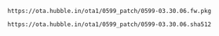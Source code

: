 `https://ota.hubble.in/ota1/0599_patch/0599-03.30.06.fw.pkg`

`https://ota.hubble.in/ota1/0599_patch/0599-03.30.06.sha512`
